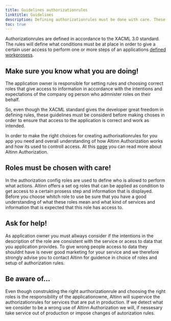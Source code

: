 ```yaml
---
title: Guidelines authorizationrules 
linktitle: Guidelines
description: Defining authorizationrules must be done with care. These guidlines tell you what condiderations and choices the app-owner should do when defining good authorixationsrules for an application
toc: true
---
```



Authorizationrules are defined in accordance to the XACML 3.0 standard. The rules will define what conditions must be at place in order to give
a certain user access to perform one or more steps of an applications [defined workprosess](/app/development/configuration/process/). 

## Make sure you know what you are doing!
The application owner is responsible for setting rules and choosing correct roles that give access to information in accordance with the intentions and expectations of the company og person who admnister roles on their behalf.

So, even though the XACML standard gives the developer great freedom in defining rules, these guidelines must be considerd before making choses in order to ensure that 
access to the application is correct and work as intended. 

In order to make the right choices for creating authorixationrules for you app you need and overall understanding of how Altinn Authorization works and how its used to controll access. 
At this [page](https://altinn.github.io/docs/utviklingsguider/styring-av-tilgang/for-tjenesteeier/) you can read more about Altinn Authorization. 

## Roles must be chosen with care!
In the authorization config roles are used to define who is allowd to perform what actions. 
Altinn offers a set og roles that can be applied as condition to get access to a certain prosess step and information that is displayed. 
Before you choose whitch role to use be sure that you have a good understanding of what these roles mean and what kind of services and information that is expected that this role has access to. 

## Ask for help!
As application owner you must allways consider if the intentions in the description of the role are consistent with the service or acess to data that you application provides. 
To give wrong people access to data they shouldnt have is never good marketing for your service and we therefore strongly advise you to contact Altinn for guidence in choice of roles and setup of authorization rules.

## Be aware of...
Even though construkting the right aurthorizationrule and choosing the right roles is the responsibility of the applicationowne, Altinn will supervice the authorizationrules for services that are put in production.
If we detect what we consider to be a wrong use of Altinn Authorization we will, if nessesary take service out of production or impose changes of autorization rules. 


